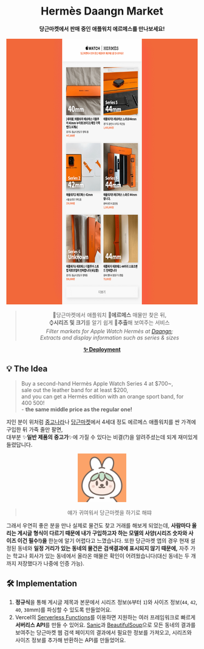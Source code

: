 <h1 align="center">
  Hermès Daangn Market
</h1>

<div align="center">
  <strong>
    당근마켓에서 판매 중인 애플워치 에르메스를 만나보세요!
  </strong>
  <br />
  <br />
  <a href="https://hermes-daangn.vercel.app/">
    <img src="./docs/images/preview.png" alt="Preview image of deployed application" height="700px" width="700px" />
  </a>
  <blockquote>
    🥕당근마켓에서 애플워치 🎠<strong>에르메스</strong> 매물만 찾은 뒤,<br />
    ⌚️<strong>시리즈 및 크기</strong>를 알기 쉽게 💉<strong>추출</strong>해 보여주는 서비스<br />
    <i>
      Filter markets for Apple Watch Hermès at <a href="https://www.daangn.com/">Daangn</a>;<br />
      Extracts and display information such as series & sizes
    </i>
  </blockquote>
</div>

<p align="center">
  <a href="https://hermes-daangn.vercel.app/">
    <strong>✨ Deployment</strong>
  </a>
</p>

## 💡 The Idea

> Buy a second-hand Hermès Apple Watch Series 4 at $700~,<br />
> sale out the leather band for at least $200,<br />
> and you can get a Hermès edition with an orange sport band, for $400~$500!
> <br />- **the same middle price as the regular one!**

지인 분이 위처럼 [중고나라](https://www.joongna.com/)나 [당근마켓](https://www.daangn.com/)에서 4세대 정도 에르메스 애플워치를 싼 가격에 구입한 뒤 가죽 줄만 팔면,<br />
대부분 ✨<strong>일반 제품의 중고가</strong>✨에 가질 수 있다는 비결(?)을 알려주셨는데 되게 재미있게 들렸답니다.

<div align="center">
  <img alt="당근마켓 당근이" src="docs/images/daangn.png" width="128">
  <blockquote>얘가 귀여워서 당근마켓을 하기로 해땨</blockquote>
</div>

그래서 우연히 좋은 분을 만나 실제로 물건도 찾고 거래를 해보게 되었는데, **사람마다 올리는 게시글 형식이 다르기 때문에 내가 구입하고자 하는 모델의 사양(시리즈 숫자와 사이즈 이건 필수!)을** 한눈에 알기 어렵다고 느꼈습니다. 또한 당근마켓 앱의 경우 현재 설정된 동네와 **일정 거리가 있는 동네의 물건은 검색결과에 표시되지 않기 때문에,** 자주 가는 학교나 회사가 있는 동네에서 올라온 매물은 확인이 어려웠습니다(대신 동네는 두 개까지 저장했다가 나중에 인증 가능).

## 🛠 Implementation

1. <strong>정규식</strong>을 통해 게시글 제목과 본문에서 시리즈 정보(`6`부터 `1`)와 사이즈 정보(`44`, `42`, `40`, `38`mm)를 파싱할 수 있도록 만들었어요.
2. Vercel의 [Serverless Functions](https://vercel.com/docs/serverless-functions/introduction)를 이용하면 지원하는 여러 프레임워크로 빠르게 <strong>서버리스 API</strong>를 만들 수 있어요. [Sanic](https://sanic.readthedocs.io/en/latest/)과 [BeautifulSoup](https://www.crummy.com/software/BeautifulSoup/bs4/doc/)으로 모든 동네의 결과를 보여주는 당근마켓 웹 검색 페이지의 결과에서 필요한 정보를 가져오고, 시리즈와 사이즈 정보를 추가해 반환하는 API를 만들었어요.
